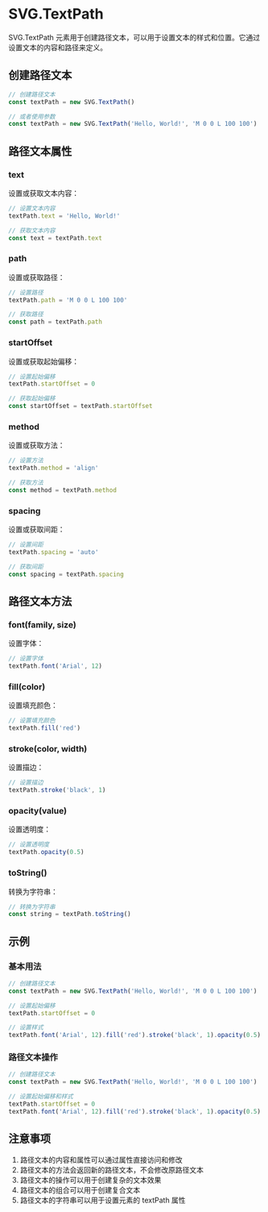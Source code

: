 # SVG.TextPath

SVG.TextPath 元素用于创建路径文本，可以用于设置文本的样式和位置。它通过设置文本的内容和路径来定义。

## 创建路径文本

```ts
// 创建路径文本
const textPath = new SVG.TextPath()

// 或者使用参数
const textPath = new SVG.TextPath('Hello, World!', 'M 0 0 L 100 100')
```

## 路径文本属性

### text

设置或获取文本内容：

```ts
// 设置文本内容
textPath.text = 'Hello, World!'

// 获取文本内容
const text = textPath.text
```

### path

设置或获取路径：

```ts
// 设置路径
textPath.path = 'M 0 0 L 100 100'

// 获取路径
const path = textPath.path
```

### startOffset

设置或获取起始偏移：

```ts
// 设置起始偏移
textPath.startOffset = 0

// 获取起始偏移
const startOffset = textPath.startOffset
```

### method

设置或获取方法：

```ts
// 设置方法
textPath.method = 'align'

// 获取方法
const method = textPath.method
```

### spacing

设置或获取间距：

```ts
// 设置间距
textPath.spacing = 'auto'

// 获取间距
const spacing = textPath.spacing
```

## 路径文本方法

### font(family, size)

设置字体：

```ts
// 设置字体
textPath.font('Arial', 12)
```

### fill(color)

设置填充颜色：

```ts
// 设置填充颜色
textPath.fill('red')
```

### stroke(color, width)

设置描边：

```ts
// 设置描边
textPath.stroke('black', 1)
```

### opacity(value)

设置透明度：

```ts
// 设置透明度
textPath.opacity(0.5)
```

### toString()

转换为字符串：

```ts
// 转换为字符串
const string = textPath.toString()
```

## 示例

### 基本用法

```ts
// 创建路径文本
const textPath = new SVG.TextPath('Hello, World!', 'M 0 0 L 100 100')

// 设置起始偏移
textPath.startOffset = 0

// 设置样式
textPath.font('Arial', 12).fill('red').stroke('black', 1).opacity(0.5)
```

### 路径文本操作

```ts
// 创建路径文本
const textPath = new SVG.TextPath('Hello, World!', 'M 0 0 L 100 100')

// 设置起始偏移和样式
textPath.startOffset = 0
textPath.font('Arial', 12).fill('red').stroke('black', 1).opacity(0.5)
```

## 注意事项

1. 路径文本的内容和属性可以通过属性直接访问和修改
2. 路径文本的方法会返回新的路径文本，不会修改原路径文本
3. 路径文本的操作可以用于创建复杂的文本效果
4. 路径文本的组合可以用于创建复合文本
5. 路径文本的字符串可以用于设置元素的 textPath 属性
